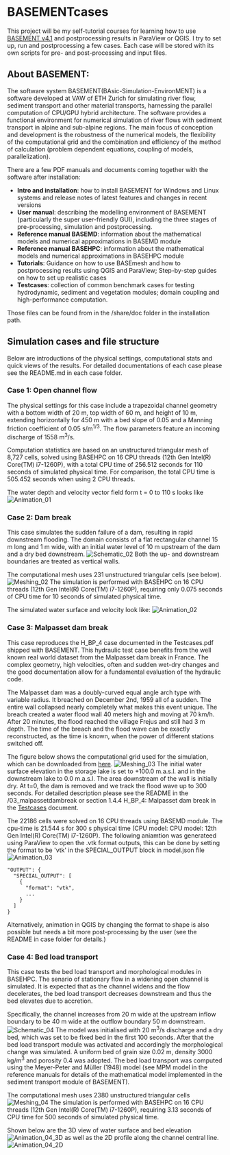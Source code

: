 # BASEMENTcases

This project will be my self-tutorial courses for learning how to use [BASEMENT v4.1](https://basement.ethz.ch/download/software-download.html) and postprocessing results in ParaView or QGIS. I try to set up, run and postprocessing a few cases. Each case will be stored with its own scripts for pre- and post-processing and input files.

## About BASEMENT:
The software system BASEMENT(BAsic-Simulation-EnvironMENT) is a software developed at VAW of ETH Zurich for simulating river flow, sediment transport and other material transports, harnessing the parallel computation of CPU/GPU hybrid architecture. The software provides a functional environment for numerical simulation of river flows with sediment transport in alpine and sub-alpine regions. The main focus of conception and development is the robustness of the numerical models, the flexibility of the computational grid and the combination and efficiency of the method of calculation (problem dependent equations, coupling of models, parallelization).

There are a few PDF manuals and documents coming together with the software after installation:
- **Intro and installation**: how to install BASEMENT for Windows and Linux systems and release notes of latest features and changes in recent versions
- **User manual**: describing the modelling environment of BASEMENT (particularly the super user-friendly GUI), including the three stages of pre-processing, simulation and postprocessing.
- **Reference manual BASEMD**: information about the mathematical models and numerical approximations in BASEMD module
- **Reference manual BASEHPC**: information about the mathematical models and numerical approximations in BASEHPC module
- **Tutorials**: Guidance on how to use BASEmesh and how to postprocessing results using QGIS and ParaView; Step-by-step guides on how to set up realistic cases
- **Testcases**: collection of common benchmark cases for testing hydrodynamic, sediment and vegetation modules; domain coupling and high-performance computation.

Those files can be found from in the /share/doc folder in the installation path.

## Simulation cases and file structure
Below are introductions of the physical settings, computational stats and quick views of the results. For detailed documentations of each case please see the README.md in each case folder.

### Case 1: Open channel flow

The physical settings for this case include a trapezoidal channel geometry with a bottom width of 20 m, top width of 60 m, and height of 10 m, extending horizontally for 450 m with a bed slope of 0.05 and a Manning friction coefficient of 0.05 s/m<sup>1/3</sup>. The flow parameters feature an incoming discharge of 1558 m<sup>3</sup>/s. 

Computation statistics are based on an unstructured triangular mesh of 8,727 cells, solved using BASEHPC on 16 CPU threads (12th Gen Intel(R) Core(TM) i7-1260P), with a total CPU time of 256.512 seconds for 110 seconds of simulated physical time. For comparison, the total CPU time is 505.452 seconds when using 2 CPU threads.

The water depth and velocity vector field form t = 0 to 110 s looks like 
![Animation_01](/01_openchannelflow/ParaView/01_openchannelflow.gif)

### Case 2: Dam break

This case simulates the sudden failure of a dam, resulting in rapid downstream flooding. The domain consists of a flat rectangular channel 15 m long and 1 m wide, with an initial water level of 10 m upstream of the dam and a dry bed downstream. ![Schematic_02](/02_dambreak/Physics/Schematic.jpg) Both the up- and downstream boundaries are treated as vertical walls.

The computational mesh uses 231 unstructured triangular cells (see below). ![Meshing_02](/02_dambreak/Physics/meshing.jpg) The simulation is performed with BASEHPC on 16 CPU threads (12th Gen Intel(R) Core(TM) i7-1260P), requiring only 0.075 seconds of CPU time for 10 seconds of simulated physical time. 

The simulated water surface and velocity look like:
![Animation_02](/02_dambreak/ParaView/02_dambreak.gif)

### Case 3: Malpasset dam break

This case reproduces the H_BP_4 case documented in the Testcases.pdf shipped with BASEMENT. This hydraulic test case benefits from the well known real world dataset from the Malpasset dam break in France. The complex geometry, high velocities, often and sudden wet-dry changes and the good documentation allow for a fundamental evaluation of the hydraulic code.

The Malpasset dam was a doubly-curved equal angle arch type with variable radius. It breached on December 2nd, 1959 all of a sudden. The entire wall collapsed nearly completely what makes this event unique. The breach created a water flood wall 40 meters high and moving at 70 km/h. After 20 minutes, the flood reached the village Frejus and still had 3 m depth. The time of the breach and the flood wave can be exactly reconstructed, as the time is known, when the power of different stations switched off.

The figure below shows the computational grid used for the simulation, which can be downloaded from [here](https://people.ee.ethz.ch/~basement/baseweb/download/testcases/BASEMD/hydr-TC-2D/H-BP-4.zip). ![Meshing_03](/03_malpassetdambreak/Physics/Meshing.jpg) The initial water surface elevation in the storage lake is set to +100.0 m.a.s.l. and in the downstream lake to 0.0 m.a.s.l. The area downstream of the wall is initially dry. At t=0, the dam is removed and we track the flood wave up to 300 seconds. For detailed description please see the README in the /03_malpassetdambreak or section 1.4.4 H_BP_4: Malpasset dam break in the [Testcases](https://people.ee.ethz.ch/~basement/baseweb/download/documentation/BMdoc_Testcases_v4-1-0.pdf) document.

The 22186 cells were solved on 16 CPU threads using BASEMD module. The cpu-time is 21.544 s for 300 s physical time (CPU model: CPU model: 12th Gen Intel(R) Core(TM) i7-1260P).
The following aniamtion was generateed using ParaView to open the .vtk format outputs, this can be done by setting the format to be 'vtk' in the SPECIAL_OUTPUT block in model.json file
![Animation_03](/03_malpassetdambreak/ParaView/03_malpassetdambreak.gif)

```
"OUTPUT": {
  "SPECIAL_OUTPUT": [
    {
      "format": "vtk",
      ...
    }
  ]
}
```
 
Alternatively, animation in QGIS by changing the format to shape is also possible but needs a bit more post-processing by the user (see the README in case folder for details.)

### Case 4: Bed load transport

This case tests the bed load transport and morphological modules in BASEHPC. The senario of stationary flow in a widening open channel is simulated. It is expected that as the channel widens and the flow decelerates, the bed load transport decreases downstream and thus the bed elevates due to accretion. 

Specifically, the channel increases from 20 m wide at the upstream inflow boundary to be 40 m wide at the outflow boundary 50 m downstream. ![Schematic_04](/04_bedloadtransport/Physics/Schematic.jpg) The model was initialised with 20 m<sup>3</sup>/s discharge and a dry bed, which was set to be fixed bed in the first 100 seconds. After that the bed load transport module was activated and accordingly the morphological change was simulated. A uniform bed of grain size 0.02 m, density 3000 kg/m<sup>3</sup> and porosity 0.4 was adopted. The bed load transport was computed using the Meyer-Peter and Müller (1948) model (see MPM model in the reference manuals for details of the mathematical model implemented in the sediment transport module of BASEMENT).

The computational mesh uses 2380 unstructured triangular cells ![Meshing_04](/04_bedloadtransport/Physics/Meshing.jpg) The simulation is performed with BASEHPC on 16 CPU threads (12th Gen Intel(R) Core(TM) i7-1260P), requiring 3.13 seconds of CPU time for 500 seconds of simulated physical time. 

Shown below are the 3D view of water surface and bed elevation ![Animation_04_3D](/04_bedloadtransport/ParaView/04_bedloadtransport_3Dview.gif) as well as the 2D profile along the channel central line. ![Animation_04_2D](/04_bedloadtransport/ParaView/04_bedloadtransport_2Dview.gif)
